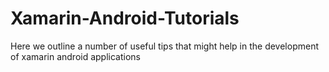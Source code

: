 # Xamarin-Android-Tutorials
Here we outline a number of useful tips that might help in the development of xamarin android applications
